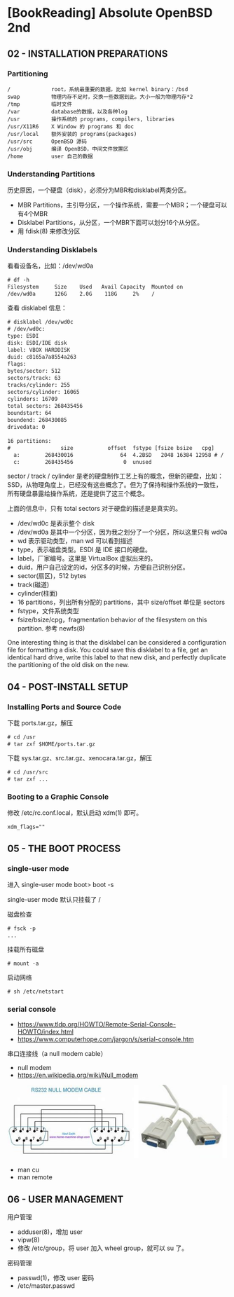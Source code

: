 # [BookReading] Absolute OpenBSD 2nd

## 02 - INSTALLATION PREPARATIONS

### Partitioning

```
/             root，系统最重要的数据，比如 kernel binary：/bsd
swap          物理内存不足时，交换一些数据到此。大小一般为物理内存*2
/tmp          临时文件
/var          database的数据，以及各种log
/usr          操作系统的 programs, compilers, libraries
/usr/X11R6    X Window 的 programs 和 doc
/usr/local    额外安装的 programs(packages)
/usr/src      OpenBSD 源码
/usr/obj      编译 OpenBSD，中间文件放置区
/home         user 自己的数据
```

### Understanding Partitions

历史原因，一个硬盘（disk），必须分为MBR和disklabel两类分区。

* MBR Partitions，主引导分区，一个操作系统，需要一个MBR；一个硬盘可以有4个MBR
* Disklabel Partitions，从分区，一个MBR下面可以划分16个从分区。
* 用 fdisk(8) 来修改分区


### Understanding Disklabels

看看设备名，比如：/dev/wd0a

```
# df -h
Filesystem     Size    Used   Avail Capacity  Mounted on
/dev/wd0a      126G    2.0G    118G     2%    /
```

查看 disklabel 信息：

```
# disklabel /dev/wd0c 
# /dev/wd0c:
type: ESDI
disk: ESDI/IDE disk
label: VBOX HARDDISK   
duid: c8165a7a8554a263
flags:
bytes/sector: 512
sectors/track: 63
tracks/cylinder: 255
sectors/cylinder: 16065
cylinders: 16709
total sectors: 268435456
boundstart: 64
boundend: 268430085
drivedata: 0 

16 partitions:
#                size           offset  fstype [fsize bsize   cpg]
  a:        268430016               64  4.2BSD   2048 16384 12958 # /
  c:        268435456                0  unused  
```

sector / track / cylinder 是老的硬盘制作工艺上有的概念，但新的硬盘，比如：SSD，从物理角度上，已经没有这些概念了。但为了保持和操作系统的一致性，所有硬盘暴露给操作系统，还是提供了这三个概念。

上面的信息中，只有 total sectors 对于硬盘的描述是是真实的。

* /dev/wd0c 是表示整个 disk
* /dev/wd0a 是其中一个分区，因为我之划分了一个分区，所以这里只有 wd0a
* wd 表示驱动类型，man wd 可以看到描述
* type，表示磁盘类型。ESDI 是 IDE 接口的硬盘。
* label，厂家编号。这里是 VirtualBox 虚拟出来的。
* duid，用户自己设定的id，分区多的时候，方便自己识别分区。
* sector(扇区)，512 bytes
* track(磁道)
* cylinder(柱面)
* 16 partitions，列出所有分配的 partitions，其中 size/offset 单位是 sectors
* fstype，文件系统类型
* fsize/bsize/cpg，fragmentation behavior of the filesystem on this partition. 参考 newfs(8)

One interesting thing is that the disklabel can be considered a configuration file for formatting a disk. You could save this disklabel to a file, get an identical hard drive, write this label to that new disk, and perfectly duplicate the partitioning of the old disk on the new.

## 04 - POST-INSTALL SETUP

### Installing Ports and Source Code

下载 ports.tar.gz，解压

```
# cd /usr
# tar zxf $HOME/ports.tar.gz
```

下载 sys.tar.gz、src.tar.gz、xenocara.tar.gz，解压

```
# cd /usr/src
# tar zxf ...
```

### Booting to a Graphic Console

修改 /etc/rc.conf.local，默认启动 xdm(1) 即可。

```
xdm_flags=""
```

## 05 - THE BOOT PROCESS

### single-user mode

进入 single-user mode
boot> boot -s

single-user mode 默认只挂载了 /

磁盘检查
```
# fsck -p
...
```

挂载所有磁盘
```
# mount -a
```

启动网络
```
# sh /etc/netstart
```

### serial console

* https://www.tldp.org/HOWTO/Remote-Serial-Console-HOWTO/index.html
* https://www.computerhope.com/jargon/s/serial-console.htm

串口连接线（a null modem cable）

* null modem
* https://en.wikipedia.org/wiki/Null_modem

![](2018_11_15_absolute_openbsd_2nd_image_01.png)

* man cu
* man remote


## 06 - USER MANAGEMENT

用户管理

 * adduser(8)，增加 user
 * vipw(8)
 * 修改 /etc/group，将 user 加入 wheel group，就可以 su 了。

密码管理

 * passwd(1)，修改 user 密码
 * /etc/master.passwd
